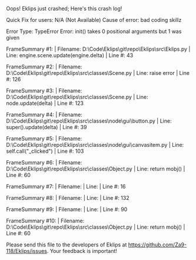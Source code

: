 Oops! Eklips just crashed;
Here's this crash log!

Quick Fix for users: N/A (Not Available)
Cause of error: bad coding skillz

Error Type: TypeError
Error: init() takes 0 positional arguments but 1 was given

FrameSummary #1:
  | Filename: D:\Code\Eklips\git\repo\Eklips\src\Eklips.py
  | Line: engine.scene.update(engine.delta)
  | Line #: 43

FrameSummary #2:
  | Filename: D:\Code\Eklips\git\repo\Eklips\src\classes\Scene.py
  | Line: raise error
  | Line #: 126

FrameSummary #3:
  | Filename: D:\Code\Eklips\git\repo\Eklips\src\classes\Scene.py
  | Line: node.update(delta)
  | Line #: 123

FrameSummary #4:
  | Filename: D:\Code\Eklips\git\repo\Eklips\src\classes\node\gui\button.py
  | Line: super().update(delta)
  | Line #: 39

FrameSummary #5:
  | Filename: D:\Code\Eklips\git\repo\Eklips\src\classes\node\gui\canvasitem.py
  | Line: self.call("_clicked")
  | Line #: 103

FrameSummary #6:
  | Filename: D:\Code\Eklips\git\repo\Eklips\src\classes\Object.py
  | Line: return mobj()
  | Line #: 60

FrameSummary #7:
  | Filename: <string>
  | Line: 
  | Line #: 16

FrameSummary #8:
  | Filename: <string>
  | Line: 
  | Line #: 132

FrameSummary #9:
  | Filename: <string>
  | Line: 
  | Line #: 90

FrameSummary #10:
  | Filename: D:\Code\Eklips\git\repo\Eklips\src\classes\Object.py
  | Line: return mobj()
  | Line #: 60


Please send this file to the developers of Eklips at https://github.com/Za9-118/Eklips/issues. 
Your feedback is important!